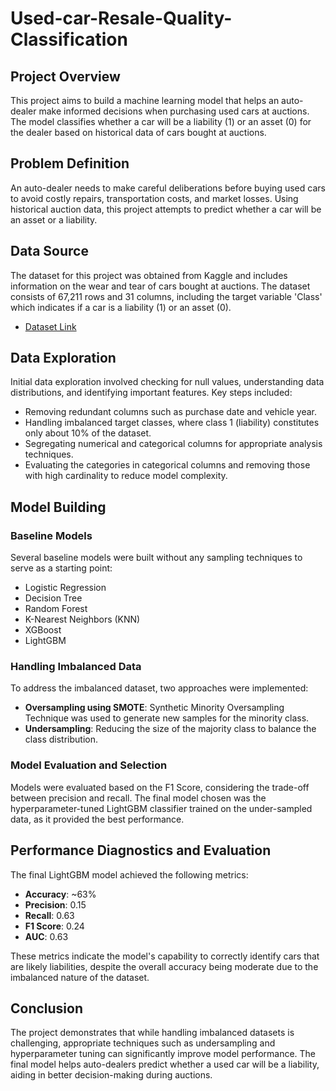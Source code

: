 # Used-car-Resale-Quality-Classification

## Project Overview

This project aims to build a machine learning model that helps an auto-dealer make informed decisions when purchasing used cars at auctions. The model classifies whether a car will be a liability (1) or an asset (0) for the dealer based on historical data of cars bought at auctions.

## Problem Definition

An auto-dealer needs to make careful deliberations before buying used cars to avoid costly repairs, transportation costs, and market losses. Using historical auction data, this project attempts to predict whether a car will be an asset or a liability.

## Data Source

The dataset for this project was obtained from Kaggle and includes information on the wear and tear of cars bought at auctions. The dataset consists of 67,211 rows and 31 columns, including the target variable 'Class' which indicates if a car is a liability (1) or an asset (0).

- [Dataset Link](https://www.kaggle.com/datasets/ulrikthygepedersen/car-kick)

## Data Exploration

Initial data exploration involved checking for null values, understanding data distributions, and identifying important features. Key steps included:
- Removing redundant columns such as purchase date and vehicle year.
- Handling imbalanced target classes, where class 1 (liability) constitutes only about 10% of the dataset.
- Segregating numerical and categorical columns for appropriate analysis techniques.
- Evaluating the categories in categorical columns and removing those with high cardinality to reduce model complexity.

## Model Building

### Baseline Models

Several baseline models were built without any sampling techniques to serve as a starting point:
- Logistic Regression
- Decision Tree
- Random Forest
- K-Nearest Neighbors (KNN)
- XGBoost
- LightGBM

### Handling Imbalanced Data

To address the imbalanced dataset, two approaches were implemented:
- **Oversampling using SMOTE**: Synthetic Minority Oversampling Technique was used to generate new samples for the minority class.
- **Undersampling**: Reducing the size of the majority class to balance the class distribution.

### Model Evaluation and Selection

Models were evaluated based on the F1 Score, considering the trade-off between precision and recall. The final model chosen was the hyperparameter-tuned LightGBM classifier trained on the under-sampled data, as it provided the best performance.

## Performance Diagnostics and Evaluation

The final LightGBM model achieved the following metrics:
- **Accuracy**: ~63%
- **Precision**: 0.15
- **Recall**: 0.63
- **F1 Score**: 0.24
- **AUC**: 0.63

These metrics indicate the model's capability to correctly identify cars that are likely liabilities, despite the overall accuracy being moderate due to the imbalanced nature of the dataset.

## Conclusion

The project demonstrates that while handling imbalanced datasets is challenging, appropriate techniques such as undersampling and hyperparameter tuning can significantly improve model performance. The final model helps auto-dealers predict whether a used car will be a liability, aiding in better decision-making during auctions.

